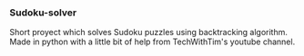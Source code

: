 ### Sudoku-solver
Short proyect which solves Sudoku puzzles using backtracking algorithm.  
Made in python with a little bit of help from TechWithTim's youtube channel.  
